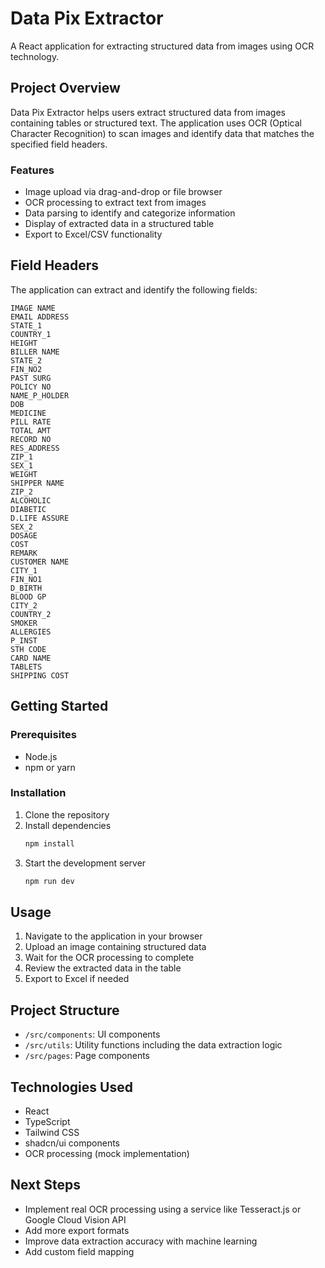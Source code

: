 
# Data Pix Extractor

A React application for extracting structured data from images using OCR technology.

## Project Overview

Data Pix Extractor helps users extract structured data from images containing tables or structured text. The application uses OCR (Optical Character Recognition) to scan images and identify data that matches the specified field headers.

### Features

- Image upload via drag-and-drop or file browser
- OCR processing to extract text from images
- Data parsing to identify and categorize information
- Display of extracted data in a structured table
- Export to Excel/CSV functionality

## Field Headers

The application can extract and identify the following fields:

```
IMAGE NAME
EMAIL ADDRESS
STATE_1
COUNTRY_1
HEIGHT
BILLER NAME
STATE_2
FIN_NO2
PAST SURG
POLICY NO
NAME_P_HOLDER
DOB
MEDICINE
PILL RATE
TOTAL AMT
RECORD NO
RES_ADDRESS
ZIP_1
SEX_1
WEIGHT
SHIPPER NAME
ZIP_2
ALCOHOLIC
DIABETIC
D.LIFE ASSURE
SEX_2
DOSAGE
COST
REMARK
CUSTOMER NAME
CITY_1
FIN_NO1
D_BIRTH
BLOOD GP
CITY_2
COUNTRY_2
SMOKER
ALLERGIES
P_INST
STH CODE
CARD NAME
TABLETS
SHIPPING COST
```

## Getting Started

### Prerequisites

- Node.js
- npm or yarn

### Installation

1. Clone the repository
2. Install dependencies
   ```bash
   npm install
   ```
3. Start the development server
   ```bash
   npm run dev
   ```

## Usage

1. Navigate to the application in your browser
2. Upload an image containing structured data
3. Wait for the OCR processing to complete
4. Review the extracted data in the table
5. Export to Excel if needed

## Project Structure

- `/src/components`: UI components
- `/src/utils`: Utility functions including the data extraction logic
- `/src/pages`: Page components

## Technologies Used

- React
- TypeScript
- Tailwind CSS
- shadcn/ui components
- OCR processing (mock implementation)

## Next Steps

- Implement real OCR processing using a service like Tesseract.js or Google Cloud Vision API
- Add more export formats
- Improve data extraction accuracy with machine learning
- Add custom field mapping
